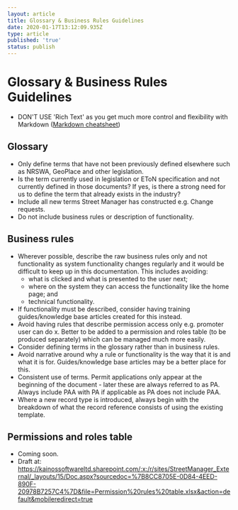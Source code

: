 ```yaml
---
layout: article
title: Glossary & Business Rules Guidelines
date: 2020-01-17T13:12:09.935Z
type: article
published: 'true'
status: publish
---
```

# Glossary & Business Rules Guidelines

* DON'T USE 'Rich Text' as you get much more control and flexibility with Markdown ([Markdown cheatsheet](https://github.com/adam-p/markdown-here/wiki/Markdown-Cheatsheet))

## Glossary

* Only define terms that have not been previously defined elsewhere such as NRSWA, GeoPlace and other legislation.
* Is the term currently used in legislation or EToN specification and not currently defined in those documents? If yes, is there a strong need for us to define the term that already exists in the industry?
* Include all new terms Street Manager has constructed e.g. Change requests.
* Do not include business rules or description of functionality.

## Business rules

* Wherever possible, describe the raw business rules only and not functionality as system functionality changes regularly and it would be difficult to keep up in this documentation. This includes avoiding:
    * what is clicked and what is presented to the user next; 
    * where on the system they can access the functionality like the home page; and 
    * technical functionality. 
* If functionality must be described, consider having training guides/knowledge base articles created for this instead.
* Avoid having rules that describe permission access only e.g. promoter user can do x. Better to be added to a permission and roles table (to be produced separately) which can be managed much more easily.
* Consider defining terms in the glossary rather than in business rules.
* Avoid narrative around why a rule or functionality is the way that it is and what it is for. Guides/knowledge base articles may be a better place for this.
* Consistent use of terms. Permit applications only appear at the beginning of the document - later these are always referred to as PA. Always include PAA with PA if applicable as PA does not include PAA.
* Where a new record type is introduced, always begin with the breakdown of what the record reference consists of using the existing template.

## Permissions and roles table

* Coming soon.
* Draft at: https://kainossoftwareltd.sharepoint.com/:x:/r/sites/StreetManager_External/_layouts/15/Doc.aspx?sourcedoc=%7B8CC8705E-0D84-4EED-890F-20978B7257C4%7D&file=Permission%20rules%20table.xlsx&action=default&mobileredirect=true
